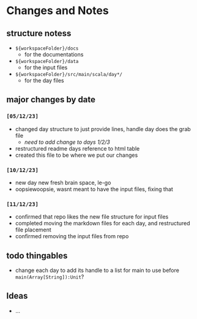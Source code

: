 # Changes and Notes

## structure notess
* `${workspaceFolder}/docs`
  - for the documentations
* `${workspaceFolder}/data`
  - for the input files
* `${workspaceFolder}/src/main/scala/day*/`
  - for the day files

## major changes by date
### `[05/12/23]`
* changed day structure to just provide lines, handle day does the grab file
  - *need to add change to days 1/2/3*
* restructured readme days reference to html table
* created this file to be where we put our changes
### `[10/12/23]`
* new day new fresh brain space, le-go
* oopsiewoopsie, wasnt meant to have the input files, fixing that
### `[11/12/23]`
* confirmed that repo likes the new file structure for input files
* completed moving the markdown files for each day, and restructured file placement
* confirmed removing the input files from repo 

## todo thingables
* change each day to add its handle to a list for main to use before `main(Array[String]):Unit`?

## Ideas
* ...